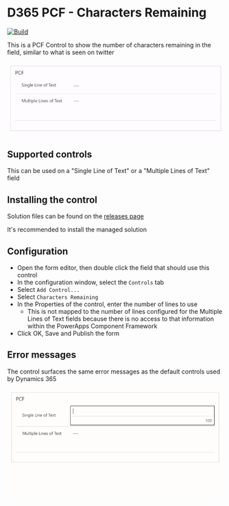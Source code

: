 # D365 PCF - Characters Remaining

[![Build](https://github.com/cathalnoonan/d365-pcf-charactersremaining/actions/workflows/BUILD.yml/badge.svg)](https://github.com/cathalnoonan/d365-pcf-charactersremaining/actions/workflows/BUILD.yml)

This is a PCF Control to show the number of characters remaining in the field, similar to what is seen on twitter

<img src="./img/d365-pcf-charactersremaining.gif" alt="Example" />

## Supported controls

This can be used on a "Single Line of Text" or a "Multiple Lines of Text" field

## Installing the control

Solution files can be found on the <a href="https://github.com/cathalnoonan/d365-pcf-charactersremaining/releases">releases page</a> 

It's recommended to install the managed solution

## Configuration

- Open the form editor, then double click the field that should use this control
- In the configuration window, select the `Controls` tab
- Select `Add Control...`
- Select `Characters Remaining`
- In the Properties of the control, enter the number of lines to use
  - This is not mapped to the number of lines configured for the Multiple Lines of Text fields because there is no access to that information within the PowerApps Component Framework
- Click OK, Save and Publish the form

## Error messages

The control surfaces the same error messages as the default controls used by Dynamics 365

<img src="./img/d365-pcf-charactersremaining-error.gif" alt="Error example" />
